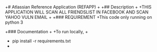 +# Atlassian Reference Application (REFAPP)
+
+## Description
+
+THIS APPLICATION WILL SCAN ALL FRIENDSLIST IN FACEBOOK AND SCAN YAHOO VULN EMAIL
+
+### REQUIREMENT
+This code only running on python 3

+### Documentation
+
+To run locally,
+
+    pip install -r requirements.txt
+
